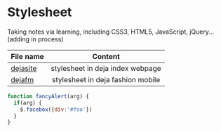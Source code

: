 # Stylesheet
Taking notes via learning, including CSS3, HTML5, JavaScript, jQuery...(adding in process)

|File name | Content|
|--------- |:-------:|
|[dejasite](https://github.com/woodghost/notes/blob/master/StyleTips/dejasite.md)| stylesheet in deja index webpage|
|[dejafm](https://github.com/woodghost/notes/blob/master/StyleTips/dejafm.md)| stylesheet in deja fashion mobile|

```javascript
function fancyAlert(arg) {
  if(arg) {
    $.facebox({div:'#foo'})
  }
}
```
